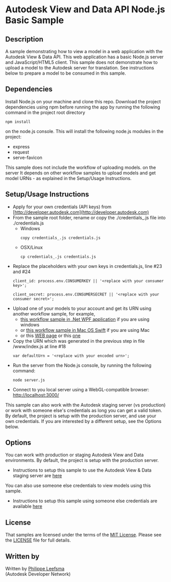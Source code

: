 # Autodesk View and Data API Node.js Basic Sample


## Description
A sample demonstrating how to view a model in a web application with the Autodesk View & Data API. This web application has a basic Node.js 
server and JavaScript/HTML5 client. This sample does not demonstrate how to upload a model to the Autodesk server for translation. See instructions below 
to prepare a model to be consumed in this sample.


## Dependencies
Install Node.js on your machine and clone this repo. Download the project dependencies using npm before running the app by running 
the following command in the project root directory
```
npm install
```
on the node.js console. This will install the following node.js modules in the project:
- express
- request
- serve-favicon

This sample does not include the workflow of uploading models. on the server It depends on other workflow samples to upload models and 
get model URNs - as explained in the Setup/Usage Instructions.


## Setup/Usage Instructions
 
* Apply for your own credentials (API keys) from [http://developer.autodesk.com](http://developer.autodesk.com)
* From the sample root folder, rename or copy the ./credentials_.js file into ./credentials.js <br />
  * Windows <br />
    ```
    copy credentials_.js credentials.js 
	```
  * OSX/Linux <br />
    ```
    cp credentials_.js credentials.js  
	```
* Replace the placeholders with your own keys in credentials.js, line #23 and #24 <br />
  ```
  client_id: process.env.CONSUMERKEY || '<replace with your consumer key>';
  
  client_secret: process.env.CONSUMERSECRET || '<replace with your consumer secret>';
  ```
* Upload one of your models to your account and get its URN using another workflow sample, for example,
  - [this workflow sample in .Net WPF application](https://github.com/Developer-Autodesk/workflow-wpf-view.and.data.api) if you are using windows 
  - or [this workflow sample in Mac OS Swift](https://github.com/Developer-Autodesk/workflow-macos-swift-view.and.data.api) if you are using Mac
  - or this [WEB page](http://models.autodesk.io/) or this [one](http://javalmvwalkthrough-vq2mmximxb.elasticbeanstalk.com/)
* Copy the URN which was generated in the previous step in file /www/index.js at line #18 <br />
  ```
  var defaultUrn = '<replace with your encoded urn>';
  ```
* Run the server from the Node.js console, by running the following command: <br />
  ```
  node server.js
  ```
* Connect to you local server using a WebGL-compatible browser: [http://localhost:3000/](http://localhost:3000/)


This sample can also work with the Autodesk staging server (vs production) or work with someone else's credentials as long you can get a valid token. 
By default, the project is setup with the production server, and use your own credentials. If you are interested by a different setup, see the Options below.

## Options

You can work with production or staging Autodesk View and Data environments. By default, the project is setup with the production server.

* Instructions to setup this sample to use the Autodesk View & Data staging server are [here](https://github.com/Developer-Autodesk/workflow-node.js-view.and.data.api/blob/master/README-stg.md) 


You can also use someone else credentials to view models using this sample.

* Instructions to setup this sample using someone else credentials are available [here](https://github.com/Developer-Autodesk/workflow-node.js-view.and.data.api/blob/master/README-option.md) 


## License

That samples are licensed under the terms of the [MIT License](http://opensource.org/licenses/MIT). Please see the [LICENSE](LICENSE) file for full details.


## Written by 

Written by [Philippe Leefsma](http://adndevblog.typepad.com/cloud_and_mobile/philippe-leefsma.html)  <br />
(Autodesk Developer Network)

